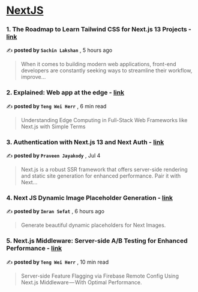 
<h1><a href=https://medium.com/tag/nextjs/recommended target="_blank" rel="noopener noreferrer">NextJS</a></h1>
<h3>1. The Roadmap to Learn Tailwind CSS for Next.js 13 Projects - <a href=https://medium.com/stackademic/the-roadmap-to-learn-tailwind-css-for-next-js-13-projects-cecfe734f897?source=tag_recommended_feed---------0-84----------nextjs----------e48391de_72da_4759_939f_073b9e35fa8e------- target="_blank" rel="noopener noreferrer">link</a></h3>

✍️ **posted by `Sachin Lakshan`** <date> , 5 hours ago</date>

<blockquote>When it comes to building modern web applications, front-end developers are constantly seeking ways to streamline their workflow, improve…</blockquote>

<h3>2. Explained: Web app at the edge - <a href=https://medium.com/gitconnected/explained-web-app-at-the-edge-fb391985a0a5?source=tag_recommended_feed---------1-107----------nextjs----------e48391de_72da_4759_939f_073b9e35fa8e------- target="_blank" rel="noopener noreferrer">link</a></h3>

✍️ **posted by `Teng Wei Herr`** <date> , 6 min read</date>

<blockquote>Understanding Edge Computing in Full-Stack Web Frameworks like Next.js with Simple Terms</blockquote>

<h3>3. Authentication with Next.js 13 and Next Auth - <a href=https://medium.com/ascentic-technology/authentication-with-next-js-13-and-next-auth-9c69d55d6bfd?source=tag_recommended_feed---------2-85----------nextjs----------e48391de_72da_4759_939f_073b9e35fa8e------- target="_blank" rel="noopener noreferrer">link</a></h3>

✍️ **posted by `Praveen Jayakody`** <date> , Jul 4</date>

<blockquote>Next.js is a robust SSR framework that offers server-side rendering and static site generation for enhanced performance. Pair it with Next…</blockquote>

<h3>4. Next JS Dynamic Image Placeholder Generation - <a href=https://medium.com/@CodingWithImran/next-js-dynamic-image-placeholder-generation-5d022bc93919?source=tag_recommended_feed---------3-84----------nextjs----------e48391de_72da_4759_939f_073b9e35fa8e------- target="_blank" rel="noopener noreferrer">link</a></h3>

✍️ **posted by `Imran Sefat`** <date> , 6 hours ago</date>

<blockquote>Generate beautiful dynamic placeholders for Next Images.</blockquote>

<h3>5. Next.js Middleware: Server-side A/B Testing for Enhanced Performance - <a href=https://medium.com/gitconnected/next-js-middleware-server-side-a-b-testing-for-enhanced-performance-f13ed0aa0b40?source=tag_recommended_feed---------4-107----------nextjs----------e48391de_72da_4759_939f_073b9e35fa8e------- target="_blank" rel="noopener noreferrer">link</a></h3>

✍️ **posted by `Teng Wei Herr`** <date> , 10 min read</date>

<blockquote>Server-side Feature Flagging via Firebase Remote Config Using Next.js Middleware — With Optimal Performance.</blockquote>

